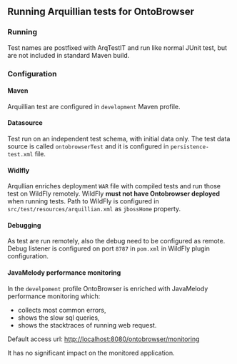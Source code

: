 Running Arquillian tests for OntoBrowser
---
### Running
Test names are postfixed with ArqTestIT and run like normal JUnit test, but are not included in standard Maven build.

### Configuration

#### Maven
Arquillian test are configured in `development` Maven profile.

#### Datasource
Test run on an independent test schema, with initial data only.
The test data source is called `ontobrowserTest` and it is configured in `persistence-test.xml` file.

#### Widlfly
Arqullian enriches deployment `WAR` file with compiled tests and run those test on WildFly remotely.
WildFly __must not have Ontobrowser deployed__ when running tests.
Path to WildFly is configured in `src/test/resources/arquillian.xml` as `jbossHome` property.

#### Debugging
As test are run remotely, also the debug need to be configured as remote.
Debug listener is configured on port `8787` in `pom.xml` in WildFly plugin configuration.

#### JavaMelody performance monitoring
In the `develpoment` profile OntoBrowser is enriched with JavaMelody performance monitoring which:
* collects most common errors,
* shows the slow sql queries,
* shows the stacktraces of running web request.

Default access url: [http://localhost:8080/ontobrowser/monitoring](http://localhost:8080/ontobrowser/monitoring)

It has no significant impact on the monitored application.

